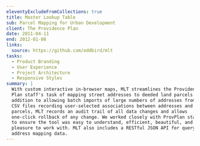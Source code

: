 ```yaml
---
eleventyExcludeFromCollections: true
title: Master Lookup Table
sub: Parcel Mapping for Urban Development
client: The Providence Plan
date: 2011-04-11
end: 2012-01-06
links:
  source: https://github.com/oddbird/mlt
tasks:
  - Product Branding
  - User Experience
  - Project Architecture
  - Responsive Styles
summary: |
  With custom interactive in-browser maps, MLT streamlines the Providence
  Plan staff's task of mapping street addresses to deeded land parcels. In
  addition to allowing batch imports of large numbers of addresses from
  CSV files recording user-selected associations between addresses and
  parcels, MLT records an audit trail of all data changes and allows
  one-click rollback of any change. We worked closely with ProvPlan staff
  to ensure the tool was easy to understand, efficient, beautiful, and a
  pleasure to work with. MLT also includes a RESTful JSON API for querying
  address mapping data.
---
```

